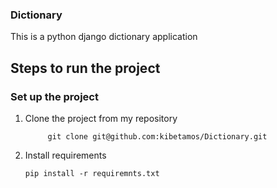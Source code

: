 ### Dictionary
This is a python django dictionary application

## Steps to run the project
 
### Set up the project 

1. Clone the project from my repository

            git clone git@github.com:kibetamos/Dictionary.git

2. Install requirements
   
       pip install -r requiremnts.txt